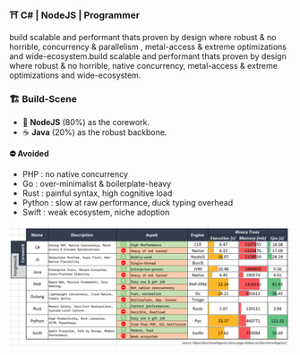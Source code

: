 ### ⛩️ C# | NodeJS | Programmer
build scalable and performant thats proven by design where robust & no horrible, concurrency & parallelism , metal-access & extreme optimizations and wide-ecosystem.build scalable and performant thats proven by design where robust & no horrible, native concurrency, metal-access & extreme optimizations and wide-ecosystem.

### 🏗️ Build-Scene
- 🍵 **NodeJS** (80%) as the corework. 
- ☕ **Java** (20%) as the robust backbone. 


**⛔ Avoided**
- PHP : no native concurrency
- Go : over-minimalist & boilerplate-heavy
- Rust : painful syntax, high cognitive load
- Python : slow at raw performance, duck typing overhead
- Swift : weak ecosystem, niche adoption

![1757070621163](images/README/1757070621163.png)
